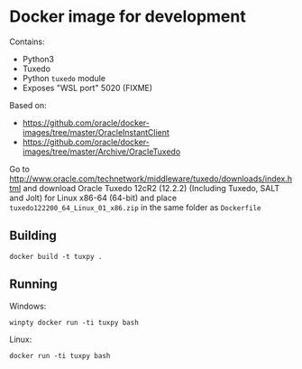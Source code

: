 # Docker image for development

Contains:

- Python3
- Tuxedo
- Python `tuxedo` module
- Exposes "WSL port" 5020 (FIXME)

Based on:

- https://github.com/oracle/docker-images/tree/master/OracleInstantClient
- https://github.com/oracle/docker-images/tree/master/Archive/OracleTuxedo

Go to http://www.oracle.com/technetwork/middleware/tuxedo/downloads/index.html and download Oracle Tuxedo 12cR2 (12.2.2) (Including Tuxedo, SALT and Jolt) for Linux x86-64 (64-bit) and place `tuxedo122200_64_Linux_01_x86.zip` in the same folder as `Dockerfile`


## Building 

`docker build -t tuxpy .`


## Running

Windows:

`winpty docker run -ti tuxpy bash`

Linux:

`docker run -ti tuxpy bash`
